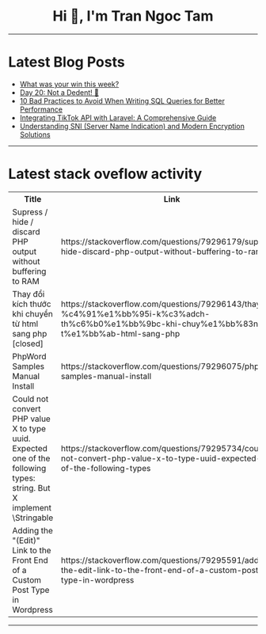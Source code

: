 <h1 align="center">Hi 👋, I'm Tran Ngoc Tam</h1>

---

# Latest Blog Posts 
<!-- BLOG-POST-LIST:START -->
- [What was your win this week?](https://dev.to/devteam/what-was-your-win-this-week-2l0o)
- [Day 20: Not a Dedent! 🚧](https://dev.to/valeriavg/day-20-not-a-dedent-4boj)
- [10 Bad Practices to Avoid When Writing SQL Queries for Better Performance](https://dev.to/abhay_yt_52a8e72b213be229/10-bad-practices-to-avoid-when-writing-sql-queries-for-better-performance-3doe)
- [Integrating TikTok API with Laravel: A Comprehensive Guide](https://dev.to/ehtesham_ali_abc367f36a5b/integrating-tiktok-api-with-laravel-a-comprehensive-guide-43op)
- [Understanding SNI &lpar;Server Name Indication&rpar; and Modern Encryption Solutions](https://dev.to/mochafreddo/understanding-sni-server-name-indication-in-tls-handshake-1gf2)
<!-- BLOG-POST-LIST:END -->

---

# Latest stack oveflow activity
<table>
  <tr><th>Title</th><th>Link</th></tr>
  <!-- STACKOVERFLOW:START --><tr><td>Supress / hide / discard PHP output without buffering to RAM</td><td>https://stackoverflow.com/questions/79296179/supress-hide-discard-php-output-without-buffering-to-ram</td></tr><tr><td>Thay đổi kích thước khi chuyển từ html sang php [closed]</td><td>https://stackoverflow.com/questions/79296143/thay-%c4%91%e1%bb%95i-k%c3%adch-th%c6%b0%e1%bb%9bc-khi-chuy%e1%bb%83n-t%e1%bb%ab-html-sang-php</td></tr><tr><td>PhpWord Samples Manual Install</td><td>https://stackoverflow.com/questions/79296075/phpword-samples-manual-install</td></tr><tr><td>Could not convert PHP value X to type uuid. Expected one of the following types: string. But X implement \Stringable</td><td>https://stackoverflow.com/questions/79295734/could-not-convert-php-value-x-to-type-uuid-expected-one-of-the-following-types</td></tr><tr><td>Adding the &quot;&lpar;Edit&rpar;&quot; Link to the Front End of a Custom Post Type in Wordpress</td><td>https://stackoverflow.com/questions/79295591/adding-the-edit-link-to-the-front-end-of-a-custom-post-type-in-wordpress</td></tr><!-- STACKOVERFLOW:END -->
</table>

---


